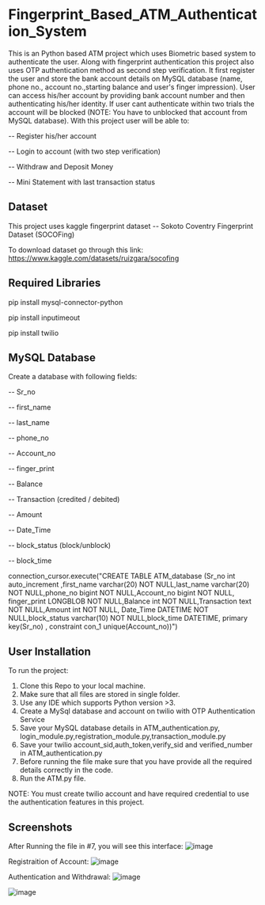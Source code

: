 # Fingerprint_Based_ATM_Authentication_System
This is an Python based ATM project which uses Biometric based system to authenticate the user. Along with fingerprint authentication this project also uses OTP authentication method as second step verification. It first register the user and store the bank account details on MySQL database (name, phone no., account no.,starting balance and user's finger impression). User can access his/her account by providing bank account number and then authenticating his/her identity. If user cant authenticate within two trials the account will be blocked (NOTE: You have to unblocked that account from MySQL database). With this project user will be able to:

-- Register his/her account

-- Login to account (with two step verification)

-- Withdraw and Deposit Money

-- Mini Statement with last transaction status

## Dataset 
This project uses kaggle fingerprint dataset 
 -- Sokoto Coventry Fingerprint Dataset (SOCOFing)

To download dataset go through this link: https://www.kaggle.com/datasets/ruizgara/socofing

## Required Libraries

pip install mysql-connector-python

pip install inputimeout

pip install twilio

## MySQL Database
Create a database with following fields:

-- Sr_no

-- first_name

-- last_name

-- phone_no

-- Account_no

-- finger_print

-- Balance

-- Transaction (credited / debited)

-- Amount

-- Date_Time

-- block_status (block/unblock)

-- block_time

connection_cursor.execute("CREATE TABLE ATM_database (Sr_no int auto_increment ,first_name varchar(20) NOT NULL,last_name varchar(20) NOT NULL,phone_no bigint NOT NULL,Account_no bigint NOT NULL, finger_print LONGBLOB NOT NULL,Balance int NOT NULL,Transaction text NOT NULL,Amount int NOT NULL, Date_Time DATETIME NOT NULL,block_status varchar(10) NOT NULL,block_time DATETIME, primary key(Sr_no) , constraint con_1 unique(Account_no))")



## User Installation
To run the project:
 1. Clone this Repo to your local machine.
 2. Make sure that all files are stored in single folder.
 3. Use any IDE which supports Python version >3.
 4. Create a MySql database and account on twilio with OTP Authentication Service
 5. Save your MySQL database details in ATM_authentication.py, login_module.py,registration_module.py,transaction_module.py
 6. Save your twilio account_sid,auth_token,verify_sid and verified_number in ATM_authentication.py
 7. Before running the file make sure that you have provide all the required details correctly in the code.
 8. Run the ATM.py file.

NOTE: You must create twilio account and have required credential to use the authentication features in this project.

## Screenshots
After Running the file in #7, you will see this interface:
![image](https://github.com/mayankyadav06/Fingerprint_Based_ATM_Authentication_System/assets/140626220/2a82e6fc-7a15-452c-9730-28ad13ce60cb)

Registraition of Account:
![image](https://github.com/mayankyadav06/Fingerprint_Based_ATM_Authentication_System/assets/140626220/e5e2d820-a702-492e-828b-68ec61086bd4)


Authentication and Withdrawal:
![image](https://github.com/mayankyadav06/Fingerprint_Based_ATM_Authentication_System/assets/140626220/cad4a353-896d-4548-9be4-ee030611e5ba)

![image](https://github.com/mayankyadav06/Fingerprint_Based_ATM_Authentication_System/assets/140626220/de72b3c5-3eff-4090-89e6-388dfc626f65)




